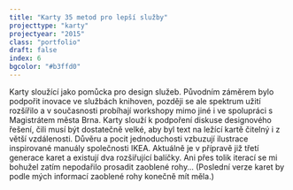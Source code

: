 ```yaml
---
title: "Karty 35 metod pro lepší služby"
projecttype: "karty"
projectyear: "2015"
class: "portfolio"
draft: false
index: 6
bgcolor: "#b3ffd0"
---
```



Karty sloužící jako pomůcka pro design služeb. Původním záměrem bylo podpořit inovace ve službách knihoven, později se ale spektrum užití rozšířilo a v současnosti probíhají workshopy mimo jiné i ve spolupráci s Magistrátem města Brna. Karty slouží k podpoření diskuse designového řešení, čili musí být dostatečně velké, aby byl text na ležící kartě čitelný i z větší vzdálenosti. Důvěru a pocit jednoduchosti vzbuzují ilustrace inspirované manuály společnosti IKEA. Aktuálně je v přípravě již třetí generace karet a existují dva rozšiřující balíčky. Ani přes tolik iterací se mi bohužel zatím nepodařilo prosadit zaoblené rohy… (Poslední verze karet by podle mých informací zaoblené rohy konečně mít měla.)